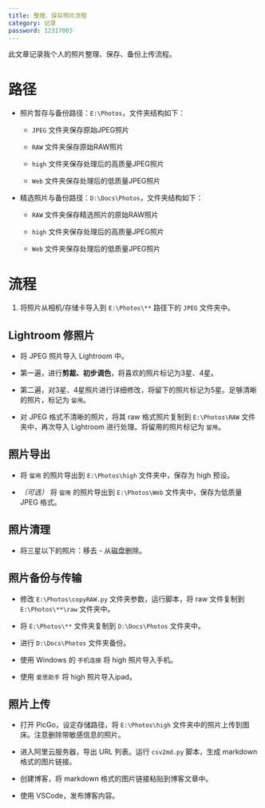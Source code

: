```yaml
---
title: 整理、保存照片流程
category: 记录
password: 12317003
---
```


此文章记录我个人的照片整理、保存、备份上传流程。

# 路径

- 照片暂存与备份路径：```E:\Photos```，文件夹结构如下：

  - ```JPEG``` 文件夹保存原始JPEG照片

  - ```RAW``` 文件夹保存原始RAW照片

  - ```high``` 文件夹保存处理后的高质量JPEG照片

  - ```Web``` 文件夹保存处理后的低质量JPEG照片

- 精选照片与备份路径：```D:\Docs\Photos```，文件夹结构如下：

  - ```RAW``` 文件夹保存精选照片的原始RAW照片

  - ```high``` 文件夹保存处理后的高质量JPEG照片

  - ```Web``` 文件夹保存处理后的低质量JPEG照片

# 流程

1. 将照片从相机/存储卡导入到 ```E:\Photos\**``` 路径下的 ```JPEG``` 文件夹中。

## Lightroom 修照片

- 将 JPEG 照片导入 Lightroom 中。

- 第一遍，进行**剪裁、初步调色**，将喜欢的照片标记为3星、4星。

- 第二遍，对3星、4星照片进行详细修改，将留下的照片标记为5星。足够清晰的照片，标记为 ```留用```。

- 对 JPEG 格式不清晰的照片，将其 raw 格式照片复制到 ```E:\Photos\RAW``` 文件夹中，再次导入 Lightroom 进行处理。将留用的照片标记为 ```留用```。

## 照片导出

- 将 ```留用``` 的照片导出到 ```E:\Photos\high``` 文件夹中，保存为 high 预设。

- *（可选）* 将 ```留用``` 的照片导出到 ```E:\Photos\Web``` 文件夹中，保存为低质量 JPEG 格式。

## 照片清理

- 将三星以下的照片：移去 - 从磁盘删除。

## 照片备份与传输

- 修改 ```E:\Photos\copyRAW.py``` 文件夹参数，运行脚本，将 raw 文件复制到 ```E:\Photos\**\raw``` 文件夹中。

- 将 ```E:\Photos\**``` 文件夹复制到 ```D:\Docs\Photos``` 文件夹中。

- 进行 ```D:\Docs\Photos``` 文件夹备份。

- 使用 Windows 的 ```手机连接``` 将 high 照片导入手机。

- 使用 ```爱思助手``` 将 high 照片导入ipad。

## 照片上传

- 打开 PicGo，设定存储路径，将 ```E:\Photos\high``` 文件夹中的照片上传到图床。注意删除带敏感信息的照片。

- 进入阿里云服务器，导出 URL 列表。运行 ```csv2md.py``` 脚本，生成 markdown 格式的图片链接。

- 创建博客，将 markdown 格式的图片链接粘贴到博客文章中。

- 使用 VSCode，发布博客内容。

